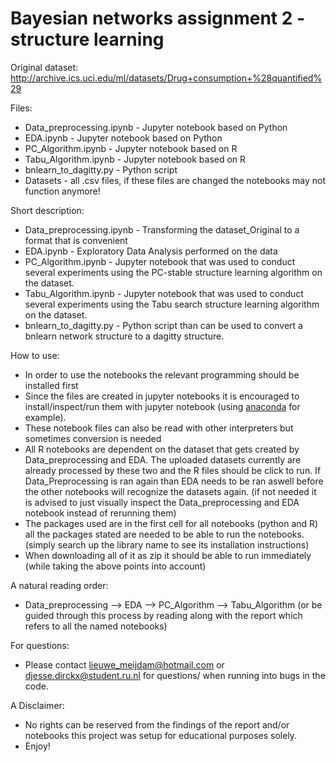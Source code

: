 # Bayesian networks assignment 2 - structure learning

Original dataset: http://archive.ics.uci.edu/ml/datasets/Drug+consumption+%28quantified%29

Files:
- Data_preprocessing.ipynb - Jupyter notebook based on Python
- EDA.ipynb - Jupyter notebook based on Python
- PC_Algorithm.ipynb - Jupyter notebook based on R
- Tabu_Algorithm.ipynb - Jupyter notebook based on R
- bnlearn_to_dagitty.py - Python script
- Datasets - all .csv files, if these files are changed the notebooks may not function anymore!

Short description: 
- Data_preprocessing.ipynb - Transforming the dataset_Original to a format that is convenient
- EDA.ipynb - Exploratory Data Analysis performed on the data
- PC_Algorithm.ipynb - Jupyter notebook that was used to conduct several experiments using the PC-stable structure learning algorithm on the dataset.
- Tabu_Algorithm.ipynb - Jupyter notebook that was used to conduct several experiments using the Tabu search structure learning algorithm on the dataset.
- bnlearn_to_dagitty.py - Python script than can be used to convert a bnlearn network structure to a dagitty structure.

How to use:
- In order to use the notebooks the relevant programming should be installed first
- Since the files are created in jupyter notebooks it is encouraged to install/inspect/run them with jupyter notebook (using [anaconda](https://www.anaconda.com/products/individual) for example).
- These notebook files can also be read with other interpreters but sometimes conversion is needed 
- All R notebooks are dependent on the dataset that gets created by Data_preprocessing and EDA. The uploaded datasets currently are already processed by these two and the R files should be click to run. If Data_Preprocessing is ran again than EDA needs to be ran aswell before the other notebooks will recognize the datasets again. (if not needed it is advised to just visually inspect the Data_preprocessing and EDA notebook instead of rerunning them)
- The packages used are in the first cell for all notebooks (python and R) all the packages stated are needed to be able to run the notebooks. (simply search up the library name to see its installation instructions)
- When downloading all of it as zip it should be able to run immediately (while taking the above points into account)

A natural reading order:
- Data_preprocessing --> EDA --> PC_Algorithm --> Tabu_Algorithm (or be guided through this process by reading along with the report which refers to all the named notebooks)

For questions:
- Please contact lieuwe_meijdam@hotmail.com or djesse.dirckx@student.ru.nl for questions/ when running into bugs in the code.

A Disclaimer: 
- No rights can be reserved from the findings of the report and/or notebooks this project was setup for educational purposes solely.
- Enjoy!
